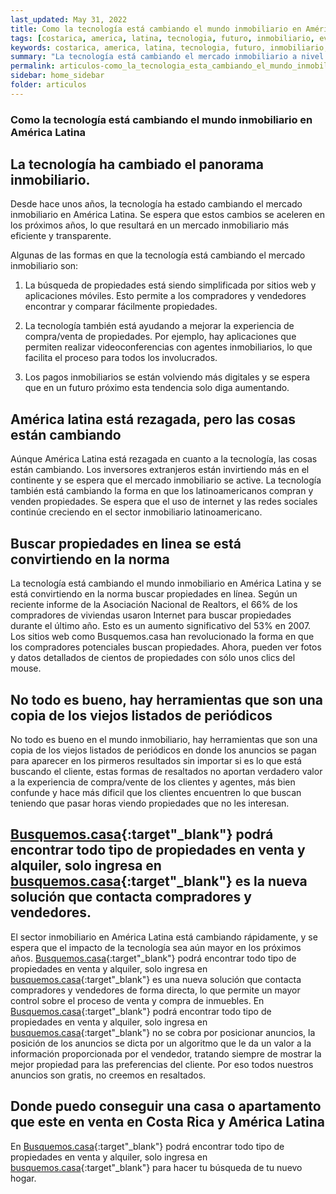```yaml
---
last_updated: May 31, 2022
title: Como la tecnología está cambiando el mundo inmobiliario en América Latina
tags: [costarica, america, latina, tecnologia, futuro, inmobiliario, evolucion, comprar, alquilar, internet]
keywords: costarica, america, latina, tecnologia, futuro, inmobiliario, evolucion, comprar, alquilar, internet
summary: "La tecnología está cambiando el mercado inmobiliario a nivel mundial, y América Latina no es la excepción. En los últimos años, hemos visto un incremento en el uso de tecnologías como la inteligencia artificial (IA), la realidad aumentada (RA) y la impresión 3D en el sector inmobiliario."
permalink: articulos-como_la_tecnologia_esta_cambiando_el_mundo_inmobiliario_en_america_latina.html
sidebar: home_sidebar
folder: articulos
---
```



### Como la tecnología está cambiando el mundo inmobiliario en América Latina

## La tecnología ha cambiado el panorama inmobiliario.

Desde hace unos años, la tecnología ha estado cambiando el mercado inmobiliario en América Latina. Se espera que estos cambios se aceleren en los próximos años, lo que resultará en un mercado inmobiliario más eficiente y transparente.

Algunas de las formas en que la tecnología está cambiando el mercado inmobiliario son:

1. La búsqueda de propiedades está siendo simplificada por sitios web y aplicaciones móviles. Esto permite a los compradores y vendedores encontrar y comparar fácilmente propiedades.

2. La tecnología también está ayudando a mejorar la experiencia de compra/venta de propiedades. Por ejemplo, hay aplicaciones que permiten realizar videoconferencias con agentes inmobiliarios, lo que facilita el proceso para todos los involucrados.

3. Los pagos inmobiliarios se están volviendo más digitales y se espera que en un futuro próximo esta tendencia solo diga aumentando.

## América latina está rezagada, pero las cosas están cambiando

Aúnque América Latina está rezagada en cuanto a la tecnología, las cosas están cambiando. Los inversores extranjeros están invirtiendo más en el continente y se espera que el mercado inmobiliario se active. La tecnología también está cambiando la forma en que los latinoamericanos compran y venden propiedades. Se espera que el uso de internet y las redes sociales continúe creciendo en el sector inmobiliario latinoamericano.

## Buscar propiedades en linea se está convirtiendo en la norma

La tecnología está cambiando el mundo inmobiliario en América Latina y se está convirtiendo en la norma buscar propiedades en línea. Según un reciente informe de la Asociación Nacional de Realtors, el 66% de los compradores de viviendas usaron Internet para buscar propiedades durante el último año. Esto es un aumento significativo del 53% en 2007. Los sitios web como Busquemos.casa han revolucionado la forma en que los compradores potenciales buscan propiedades. Ahora, pueden ver fotos y datos detallados de cientos de propiedades con sólo unos clics del mouse.

## No todo es bueno, hay herramientas que son una copia de los viejos listados de periódicos

No todo es bueno en el mundo inmobiliario, hay herramientas que son una copia de los viejos listados de periódicos en donde los anuncios se pagan para aparecer en los pirmeros resultados sin importar si es lo que está buscando el cliente, estas formas de resaltados no aportan verdadero valor a la experiencia de compra/vente de los clientes y agentes, más bien confunde y hace más dificil que los clientes encuentren lo que buscan teniendo que pasar horas viendo propiedades que no les interesan.

## [Busquemos.casa](https://busquemos.casa/cri/es){:target"_blank"} podrá encontrar todo tipo de propiedades en venta y alquiler, solo ingresa en [busquemos.casa](https://busquemos.casa/cri/es){:target"_blank"} es la nueva solución que contacta compradores y vendedores.

El sector inmobiliario en América Latina está cambiando rápidamente, y se espera que el impacto de la tecnología sea aún mayor en los próximos años. [Busquemos.casa](https://busquemos.casa/cri/es){:target"_blank"} podrá encontrar todo tipo de propiedades en venta y alquiler, solo ingresa en [busquemos.casa](https://busquemos.casa/cri/es){:target"_blank"} es una nueva solución que contacta compradores y vendedores de forma directa, lo que permite un mayor control sobre el proceso de venta y compra de inmuebles. En [Busquemos.casa](https://busquemos.casa/cri/es){:target"_blank"} podrá encontrar todo tipo de propiedades en venta y alquiler, solo ingresa en [busquemos.casa](https://busquemos.casa/cri/es){:target"_blank"} no se cobra por posicionar anuncios, la posición de los anuncios se dicta por un algoritmo que le da un valor a la información proporcionada por el vendedor, tratando siempre de mostrar la mejor propiedad para las preferencias del cliente. Por eso todos nuestros anuncios son gratis, no creemos en resaltados.

## Donde puedo conseguir una casa o apartamento que este en venta en Costa Rica y América Latina

En [Busquemos.casa](https://busquemos.casa/cri/es){:target"_blank"} podrá encontrar todo tipo de propiedades en venta y alquiler, solo ingresa en [busquemos.casa](https://busquemos.casa/cri/es){:target"_blank"} para hacer tu búsqueda de tu nuevo hogar.

